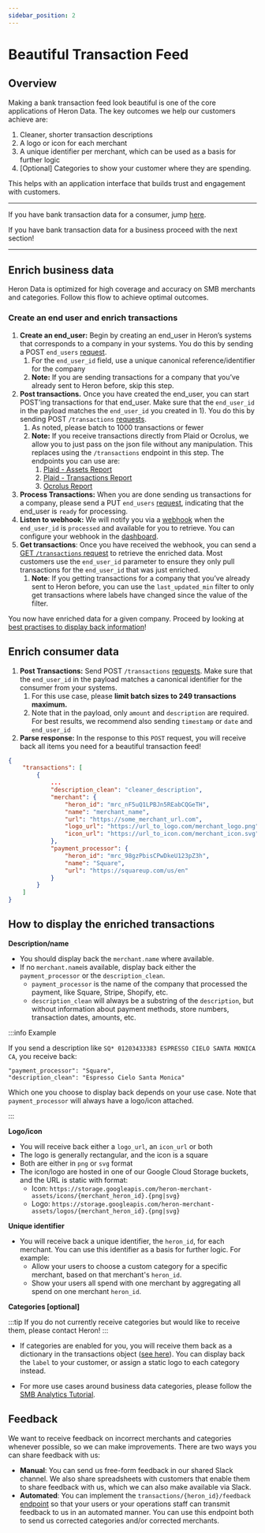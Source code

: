 ```yaml
---
sidebar_position: 2
---
```


# Beautiful Transaction Feed

## Overview

Making a bank transaction feed look beautiful is one of the core applications of Heron Data. The key outcomes we help our customers achieve are:

1. Cleaner, shorter transaction descriptions
2. A logo or icon for each merchant
3. A unique identifier per merchant, which can be used as a basis for further logic
4. [Optional] Categories to show your customer where they are spending.

This helps with an application interface that builds trust and engagement with customers.

---

If you have bank transaction data for a consumer, jump [here](beautiful-transactions#enrich-consumer-bank-data).

If you have bank transaction data for a business proceed with the next section!

---

## Enrich business data

Heron Data is optimized for high coverage and accuracy on SMB merchants and
categories. Follow this flow to achieve optimal outcomes. 

### Create an end user and enrich transactions

1. **Create an end_user:** Begin by creating an end_user in Heron’s systems that corresponds to a company in your systems. You do this by sending a POST `end_users` [request](https://docs.herondata.io/api#tag/EndUsers/paths/~1api~1end_users/post).
    1. For the `end_user_id` field, use a unique canonical reference/identifier for the company
    2. **Note:** If you are sending transactions for a company that you’ve already sent to Heron before, skip this step.
2. **Post transactions.** Once you have created the end_user, you can start POST’ing transactions for that end_user. Make sure that the `end_user_id` in the payload matches the `end_user_id` you created in 1). You do this by sending POST `/transactions` [requests](https://docs.herondata.io/api#tag/Transactions/paths/~1api~1transactions/post).
    1. As noted, please batch to 1000 transactions or fewer
    2. **Note:** If you receive transactions directly from Plaid or Ocrolus, we allow you to just pass on the json file without any manipulation. This replaces using the `/transactions` endpoint in this step. The endpoints you can use are:
        1. [Plaid - Assets Report](https://docs.herondata.io/api#tag/EndUsers/paths/~1api~1end_users~1{end_user_id_or_heron_id}~1plaid~1assets/post) 
        2. [Plaid - Transactions Report](https://docs.herondata.io/api#tag/EndUsers/paths/~1api~1end_users~1{end_user_id_or_heron_id}~1plaid~1transactions/post)
        3. [Ocrolus Report](https://docs.herondata.io/api#tag/EndUsers/paths/~1api~1end_users~1{end_user_id_or_heron_id}~1ocrulus/post)
3. **Process Transactions:** When you are done sending us transactions for a company, please send a PUT `end_users` [request](https://docs.herondata.io/api#tag/EndUsers/paths/~1api~1end_users/put), indicating that the end_user is `ready` for processing. 
4. **Listen to webhook:** We will notify you via a [webhook](/webhooks) when the `end_user_id` is `processed` and available for you to retrieve. You can configure your webhook in the [dashboard](https://dashboard.herondata.io/).
5. **Get transactions**: Once you have received the webhook, you can send a [GET `/transactions` request](https://docs.herondata.io/api#tag/Transactions/paths/~1api~1transactions/get) to retrieve the enriched data. Most customers use the `end_user_id` parameter to ensure they only pull transactions for the `end_user_id` that was just enriched.
    1. **Note**: If you getting transactions for a company that you’ve already sent to Heron before, you can use the `last_updated_min` filter to only get transactions where labels have changed since the value of the filter.

You now have enriched data for a given company. Proceed by looking at [best practises to display back information](beautiful-transactions#how-to-display-back-the-enriched-transactions)!

## Enrich consumer data

1. **Post Transactions:** Send POST `/transactions` [requests](https://docs.herondata.io/api#tag/Transactions/paths/~1api~1transactions/post). Make sure that the `end_user_id` in the payload matches a canonical identifier for the consumer from your systems.
    1. For this use case, please **limit batch sizes to 249 transactions maximum.**
    2. Note that in the payload, only `amount` and `description` are required. For best results, we recommend also sending `timestamp` or `date` and `end_user_id`
2. **Parse response:** In the response to this `POST` request, you will receive back all items you need for a beautiful transaction feed!

```json
{
    "transactions": [
        {
            ...
            "description_clean": "cleaner_description",
            "merchant": {
                "heron_id": "mrc_nF5uQ1LPBJn5REabCQGeTH",
                "name": "merchant_name",
                "url": "https://some_merchant_url.com",
                "logo_url": "https://url_to_logo.com/merchant_logo.png",
                "icon_url": "https://url_to_icon.com/merchant_icon.svg"
            },
            "payment_processor": {
                "heron_id": "mrc_98gzPbisCPwDkeU123pZ3h",
                "name": "Square",
                "url": "https://squareup.com/us/en"
            }
        }
    ]
}
```

## How to display the enriched transactions

**Description/name**

- You should display back the `merchant.name` where available.
- If no `merchant.name`is available, display back either the `payment_processor` or the `description_clean`.
    - `payment_processor` is the name of the company that processed the payment, like Square, Stripe, Shopify, etc.
    - `description_clean` will always be a substring of the `description`, but without information about payment methods, store numbers, transaction dates, amounts, etc.

:::info Example

If you send a description like `SQ* 01203433383 ESPRESSO CIELO SANTA MONICA CA`, you receive back:
    
    "payment_processor": "Square",    
    "description_clean": "Espresso Cielo Santa Monica"

Which one you choose to display back depends on your use case. Note that `payment_processor` will always have a logo/icon attached.

:::

**Logo/icon**

- You will receive back either a `logo_url`, an `icon_url` or both
- The logo is generally rectangular, and the icon is a square
- Both are either in `png` or `svg` format
- The icon/logo are hosted in one of our Google Cloud Storage buckets, and the URL is static with format:
    - Icon: `https://storage.googleapis.com/heron-merchant-assets/icons/{merchant_heron_id}.{png|svg}`
    - Logo: `https://storage.googleapis.com/heron-merchant-assets/logos/{merchant_heron_id}.{png|svg}`

**Unique identifier**

- You will receive back a unique identifier, the `heron_id`, for each merchant. You can use this identifier as a basis for further logic. For example:
    - Allow your users to choose a custom category for a specific merchant, based on that merchant's `heron_id`.
    - Show your users all spend with one merchant by aggregating all spend on one merchant `heron_id`.

**Categories [optional]**

:::tip
If you do not currently receive categories but would like to receive them, please contact Heron!
:::

- If categories are enabled for you, you will receive them back as a dictionary in the transactions object ([see here](https://docs.herondata.io/api#tag/Transactions/paths/~1api~1transactions/get)). You can display back the `label` to your customer, or assign a static logo to each category instead.

- For more use cases around business data categories, please follow the [SMB Analytics Tutorial](use-cases/smb-analytics).

## Feedback

We want to receive feedback on incorrect merchants and categories whenever possible, so we can make improvements. There are two ways you can share feedback with us:

- **Manual**: You can send us free-form feedback in our shared Slack channel. We also share spreadsheets with customers that enable them to share feedback with us, which we can also make available via Slack.
- **Automated**: You can implement the `transactions/{heron_id}/feedback` [endpoint](https://docs.herondata.io/api#tag/Transactions/paths/~1api~1transactions~1{heron_id}~1feedback/put) so that your users or your operations staff can transmit feedback to us in an automated manner. You can use this endpoint both to send us corrected categories and/or corrected merchants.
